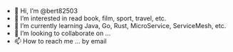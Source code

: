- 👋 Hi, I’m @bert82503
- 👀 I’m interested in read book, film, sport, travel, etc.
- 🌱 I’m currently learning Java, Go, Rust, MicroService, ServiceMesh, etc.
- 💞️ I’m looking to collaborate on ...
- 📫 How to reach me ... by email

<!---
bert82503/bert82503 is a ✨ special ✨ repository because its `README.md` (this file) appears on your GitHub profile.
You can click the Preview link to take a look at your changes.
--->
